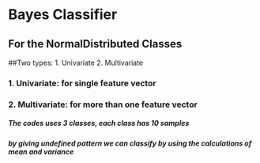 # Bayes Classifier
## For the NormalDistributed Classes
##Two types: 1. Univariate 2. Multivariate 
### 1. Univariate: for single feature vector
### 2. Multivariate: for more than one feature vector
##### The codes uses 3 classes, each class has 10 samples
##### by giving undefined pattern we can classify by using the calculations of mean and variance 

